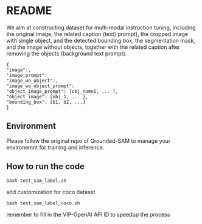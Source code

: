 # README

We aim at constructing dataset for multi-modal instruction tuning, including the original image, the related caption (text) prompt), the cropped image with single object, and the detected bounding box, the segmentation mask, and the image without objects, together with the related caption after removing the objects (background text prompt).

```
{
"image":,
"image_prompt":
"image_wo_object":,
"image_wo_object_prompt":
"object_image_prompt": [obj_name1, ... ],
"object_image": [obj_1, ... ],
"bounding_box": [b1, b2, ...]
}
```

## Environment

Please follow the original repo of Grounded-SAM to manage your environemnt for training and inference.

## How to run the code

```
bash test_sam_label.sh
```

add customization for coco dataset
```
bash test_sam_label_coco.sh
```
remember to fill in the VIP-OpenAI API ID to speedup the process
